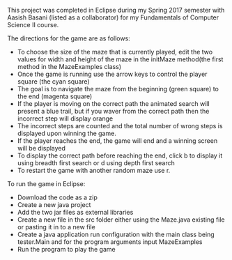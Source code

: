 This project was completed in Eclipse during my Spring 2017 semester with Aasish Basani (listed as a collaborator) for my Fundamentals of Computer Science II course. 

The directions for the game are as follows:
- To choose the size of the maze that is currently played, edit the two values for width and height of the maze in the initMaze method(the first method in the MazeExamples class)
- Once the game is running use the arrow keys to control the player square (the cyan square)
- The goal is to navigate the maze from the beginning (green square) to the end (magenta square)
- If the player is moving on the correct path the animated search will present a blue trail, but if you waver from 
 the correct path then the incorrect step will display orange 
- The incorrect steps are counted and the total number of wrong steps is displayed upon winning the game.
- If the player reaches the end, the game will end and a winning screen will be displayed
- To display the correct path before reaching the end, click b to display it using breadth first search or d using depth first search 
- To restart the game with another random maze use r.

To run the game in Eclipse: 
- Download the code as a zip
- Create a new java project
- Add the two jar files as external libraries
- Create a new file in the src folder either using the Maze.java existing file or pasting it in to a new file
- Create a java application run configuration with the main class being tester.Main and for the program arguments input MazeExamples
- Run the program to play the game

